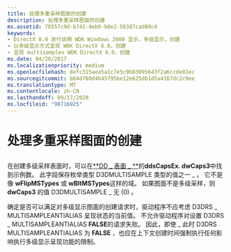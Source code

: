 ```yaml
---
title: 处理多重采样图面的创建
description: 处理多重采样图面的创建
ms.assetid: 78557c9d-b741-4eb9-b8e2-56387cad80c4
keywords:
- DirectX 8.0 发行说明 WDK Windows 2000 显示，多级显示，创建
- 以多级显示方式呈现 WDK DirectX 8.0，创建
- 呈现 multisamples WDK DirectX 8.0，创建
ms.date: 04/20/2017
ms.localizationpriority: medium
ms.openlocfilehash: 8efc315aea5a1c7e5c9b83095643f2a6ccde01ec
ms.sourcegitcommit: b84d760d4b45795be12e625db1d5a4167dc2c9ee
ms.translationtype: MT
ms.contentlocale: zh-CN
ms.lasthandoff: 09/17/2020
ms.locfileid: "90716925"
---
```

# <a name="handling-the-creation-of-multisampled-surfaces"></a>处理多重采样图面的创建


## <span id="ddk_handling_the_creation_of_multisampled_surfaces_gg"></span><span id="DDK_HANDLING_THE_CREATION_OF_MULTISAMPLED_SURFACES_GG"></span>


在创建多级采样表面时，可以在[**DD \_ 表面 \_ **](/windows/win32/api/ddrawint/ns-ddrawint-_dd_surface_more)的**ddsCapsEx. dwCaps3**中找到示例数。 此字段保存枚举类型 D3DMULTISAMPLE 类型的值之一 \_ 。 它不是像 **wFlipMSTypes** 或 **wBltMSTypes**这样的域。 如果图面不是多级采样，则 **dwCaps3** 的值 D3DMULTISAMPLE \_ 无 (0) 。

确定是否可以满足对多级显示图面的创建请求时，驱动程序不应考虑 D3DRS \_ MULTISAMPLEANTIALIAS 呈现状态的当前值。 不允许驱动程序对设置 D3DRS \_ MULTISAMPLEANTIALIAS **FALSE**的请求失败。 因此，即使 \_ 此时 D3DRS MULTISAMPLEANTIALIAS 为 **FALSE** ，也应在上下文创建时间强制执行任何影响执行多级显示呈现功能的限制。

 

